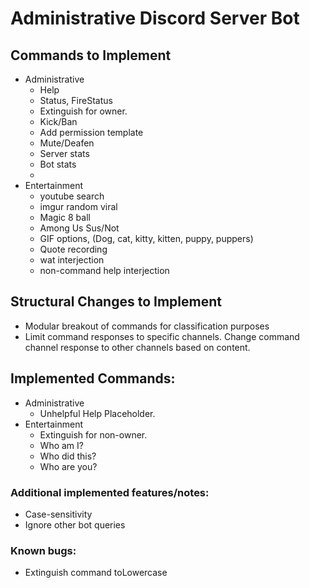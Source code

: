 # Administrative Discord Server Bot
## Commands to Implement
- Administrative
  - Help
  - Status, FireStatus
  - Extinguish for owner.
  - Kick/Ban
  - Add permission template
  - Mute/Deafen
  - Server stats
  - Bot stats
  - 
- Entertainment
  - youtube search
  - imgur random viral
  - Magic 8 ball
  - Among Us Sus/Not
  - GIF options, (Dog, cat, kitty, kitten, puppy, puppers)
  - Quote recording
  - wat interjection
  - non-command help interjection
## Structural Changes to Implement
- Modular breakout of commands for classification purposes
- Limit command responses to specific channels. Change command channel response to other channels based on content.

## Implemented Commands:
- Administrative
  - Unhelpful Help Placeholder.
- Entertainment
  - Extinguish for non-owner.
  - Who am I?
  - Who did this?
  - Who are you?

### Additional implemented features/notes:
- Case-sensitivity
- Ignore other bot queries
### Known bugs:
- Extinguish command toLowercase
